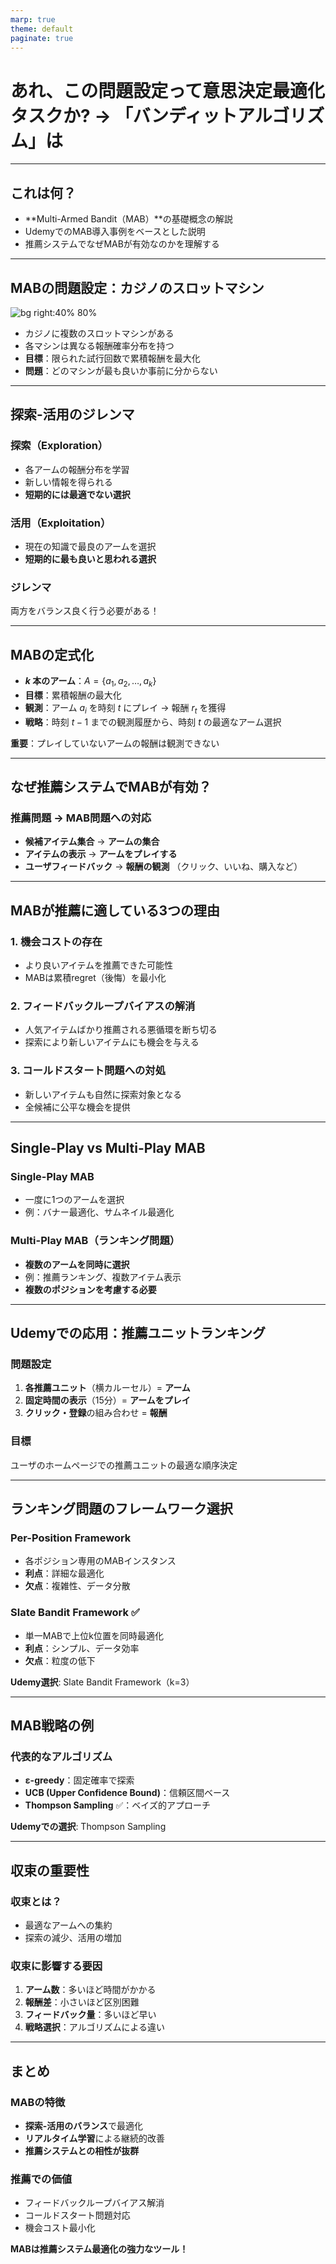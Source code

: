```yaml
---
marp: true
theme: default
paginate: true
---
```


# あれ、この問題設定って意思決定最適化タスクか? → 「バンディットアルゴリズム」は

---

## これは何？

- **Multi-Armed Bandit（MAB）**の基礎概念の解説
- UdemyでのMAB導入事例をベースとした説明
- 推薦システムでなぜMABが有効なのかを理解する

---

## MABの問題設定：カジノのスロットマシン

![bg right:40% 80%](https://miro.medium.com/v2/resize:fit:1400/format:webp/1*QtG3PRxhrP-BkB6bO6aVgw.png)

- カジノに複数のスロットマシンがある
- 各マシンは異なる報酬確率分布を持つ
- **目標**：限られた試行回数で累積報酬を最大化
- **問題**：どのマシンが最も良いか事前に分からない

---

## 探索-活用のジレンマ

### 探索（Exploration）
- 各アームの報酬分布を学習
- 新しい情報を得られる
- **短期的には最適でない選択**

### 活用（Exploitation）  
- 現在の知識で最良のアームを選択
- **短期的に最も良いと思われる選択**

### ジレンマ
両方をバランス良く行う必要がある！

---

## MABの定式化

- **$k$ 本のアーム**：$A = \{a_1, a_2, \ldots, a_k\}$
- **目標**：累積報酬の最大化
- **観測**：アーム $a_i$ を時刻 $t$ にプレイ → 報酬 $r_t$ を獲得
- **戦略**：時刻 $t-1$ までの観測履歴から、時刻 $t$ の最適なアーム選択

**重要**：プレイしていないアームの報酬は観測できない

---

## なぜ推薦システムでMABが有効？

### 推薦問題 → MAB問題への対応

- **候補アイテム集合** → **アームの集合**
- **アイテムの表示** → **アームをプレイする**
- **ユーザフィードバック** → **報酬の観測**
  （クリック、いいね、購入など）

---

## MABが推薦に適している3つの理由

### 1. **機会コスト**の存在
- より良いアイテムを推薦できた可能性
- MABは累積regret（後悔）を最小化

### 2. **フィードバックループバイアス**の解消
- 人気アイテムばかり推薦される悪循環を断ち切る
- 探索により新しいアイテムにも機会を与える

### 3. **コールドスタート問題**への対処
- 新しいアイテムも自然に探索対象となる
- 全候補に公平な機会を提供

---

## Single-Play vs Multi-Play MAB

### Single-Play MAB
- 一度に1つのアームを選択
- 例：バナー最適化、サムネイル最適化

### Multi-Play MAB（ランキング問題）
- **複数のアームを同時に選択**
- 例：推薦ランキング、複数アイテム表示
- **複数のポジションを考慮する必要**

---

## Udemyでの応用：推薦ユニットランキング

### 問題設定
1. **各推薦ユニット**（横カルーセル）= **アーム**
2. **固定時間の表示**（15分）= **アームをプレイ**
3. **クリック・登録**の組み合わせ = **報酬**

### 目標
ユーザのホームページでの推薦ユニットの最適な順序決定

---

## ランキング問題のフレームワーク選択

### Per-Position Framework
- 各ポジション専用のMABインスタンス
- **利点**：詳細な最適化
- **欠点**：複雑性、データ分散

### Slate Bandit Framework ✅
- 単一MABで上位k位置を同時最適化
- **利点**：シンプル、データ効率
- **欠点**：粒度の低下

**Udemy選択**: Slate Bandit Framework（k=3）

---

## MAB戦略の例

### 代表的なアルゴリズム
- **ε-greedy**：固定確率で探索
- **UCB (Upper Confidence Bound)**：信頼区間ベース
- **Thompson Sampling** ✅：ベイズ的アプローチ

**Udemyでの選択**: Thompson Sampling

---

## 収束の重要性

### 収束とは？
- 最適なアームへの集約
- 探索の減少、活用の増加

### 収束に影響する要因
1. **アーム数**：多いほど時間がかかる
2. **報酬差**：小さいほど区別困難  
3. **フィードバック量**：多いほど早い
4. **戦略選択**：アルゴリズムによる違い

---

## まとめ

### MABの特徴
- **探索-活用のバランス**で最適化
- **リアルタイム学習**による継続的改善
- **推薦システムとの相性が抜群**

### 推薦での価値
- フィードバックループバイアス解消
- コールドスタート問題対応  
- 機会コスト最小化

**MABは推薦システム最適化の強力なツール！**
